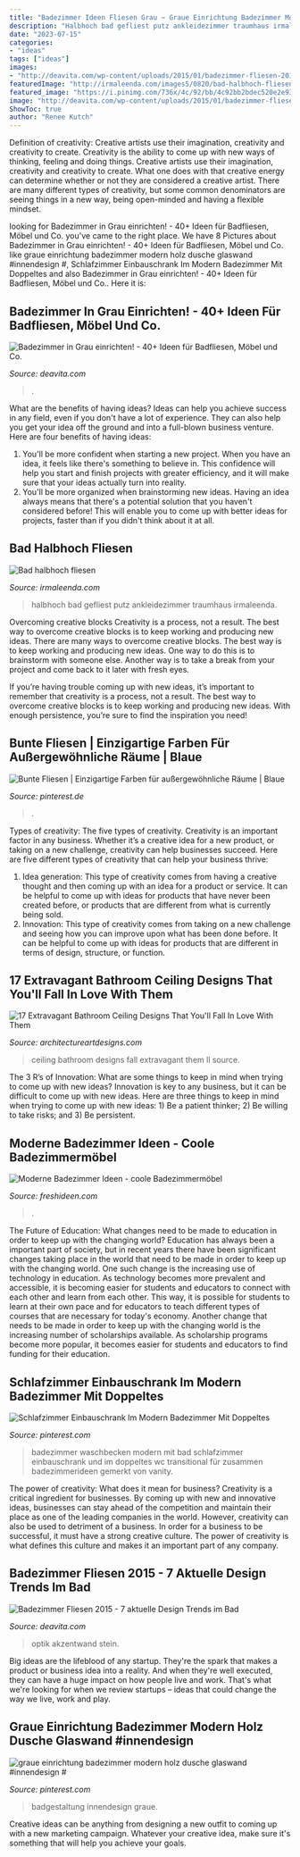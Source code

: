 ```yaml
---
title: "Badezimmer Ideen Fliesen Grau ~ Graue Einrichtung Badezimmer Modern Holz Dusche Glaswand #innendesign #"
description: "Halbhoch bad gefliest putz ankleidezimmer traumhaus irmaleenda"
date: "2023-07-15"
categories:
- "ideas"
tags: ["ideas"]
images:
- "http://deavita.com/wp-content/uploads/2015/01/badezimmer-fliesen-2015-schwarz-texturen-runder-waschbecken-aufsatz-weiss.jpg"
featuredImage: "http://irmaleenda.com/images5/0820/bad-halbhoch-fliesen/bad-halbhoch-fliesen-08_7.jpg"
featured_image: "https://i.pinimg.com/736x/4c/92/bb/4c92bb2bdec520e2e9301f28e0966cbf.jpg"
image: "http://deavita.com/wp-content/uploads/2015/01/badezimmer-fliesen-2015-schwarz-texturen-runder-waschbecken-aufsatz-weiss.jpg"
ShowToc: true
author: "Renee Kutch"
---
```



Definition of creativity: Creative artists use their imagination, creativity and creativity to create.
Creativity is the ability to come up with new ways of thinking, feeling and doing things. Creative artists use their imagination, creativity and creativity to create. What one does with that creative energy can determine whether or not they are considered a creative artist. There are many different types of creativity, but some common denominators are seeing things in a new way, being open-minded and having a flexible mindset.

	

		
looking for Badezimmer in Grau einrichten! - 40+ Ideen für Badfliesen, Möbel und Co. you've came to the right place. We have 8 Pictures about Badezimmer in Grau einrichten! - 40+ Ideen für Badfliesen, Möbel und Co. like graue einrichtung badezimmer modern holz dusche glaswand #innendesign #, Schlafzimmer Einbauschrank Im Modern Badezimmer Mit Doppeltes and also Badezimmer in Grau einrichten! - 40+ Ideen für Badfliesen, Möbel und Co.. Here it is:
		
    
## Badezimmer In Grau Einrichten! - 40+ Ideen Für Badfliesen, Möbel Und Co.

<img loading=lazy src="https://deavita.com/wp-content/uploads/2019/05/Badezimmer-in-Grau-Holzboden-Japanischer-Stil-Zen-Look-Modern-Wohntrends.jpg" onerror="this.onerror=null;this.src='https://tse4.mm.bing.net/th?id=OIP.YBLkY9OCgQKdOu0t4dDuxAHaLL&amp;pid=15.1';" alt="Badezimmer in Grau einrichten! - 40+ Ideen für Badfliesen, Möbel und Co.">

_Source: deavita.com_

>. 

	

What are the benefits of having ideas?
Ideas can help you achieve success in any field, even if you don't have a lot of experience. They can also help you get your idea off the ground and into a full-blown business venture. Here are four benefits of having ideas: 
1. You'll be more confident when starting a new project. When you have an idea, it feels like there's something to believe in. This confidence will help you start and finish projects with greater efficiency, and it will make sure that your ideas actually turn into reality. 
2. You'll be more organized when brainstorming new ideas. Having an idea always means that there's a potential solution that you haven't considered before! This will enable you to come up with better ideas for projects, faster than if you didn't think about it at all. 

    
## Bad Halbhoch Fliesen

<img loading=lazy src="http://irmaleenda.com/images5/0820/bad-halbhoch-fliesen/bad-halbhoch-fliesen-08_7.jpg" onerror="this.onerror=null;this.src='https://tse1.mm.bing.net/th?id=OIP.bL-xSMHknx9jcOrXGVvfPQHaJ4&amp;pid=15.1';" alt="Bad halbhoch fliesen">

_Source: irmaleenda.com_

>halbhoch bad gefliest putz ankleidezimmer traumhaus irmaleenda. 

	

Overcoming creative blocks
Creativity is a process, not a result. The best way to overcome creative blocks is to keep working and producing new ideas.
There are many ways to overcome creative blocks. The best way is to keep working and producing new ideas. One way to do this is to brainstorm with someone else. Another way is to take a break from your project and come back to it later with fresh eyes.

If you’re having trouble coming up with new ideas, it’s important to remember that creativity is a process, not a result. The best way to overcome creative blocks is to keep working and producing new ideas. With enough persistence, you’re sure to find the inspiration you need!

    
## Bunte Fliesen | Einzigartige Farben Für Außergewöhnliche Räume | Blaue

<img loading=lazy src="https://i.pinimg.com/736x/94/7b/e2/947be2596f98a88493f26848381f7e0f.jpg" onerror="this.onerror=null;this.src='https://tse2.mm.bing.net/th?id=OIP.59cRliiFQblsTMY9rcGe9gHaHa&amp;pid=15.1';" alt="Bunte Fliesen | Einzigartige Farben für außergewöhnliche Räume | Blaue">

_Source: pinterest.de_

>. 

	

Types of creativity: The five types of creativity.
Creativity is an important factor in any business. Whether it’s a creative idea for a new product, or taking on a new challenge, creativity can help businesses succeed. Here are five different types of creativity that can help your business thrive: 
1. Idea generation: This type of creativity comes from having a creative thought and then coming up with an idea for a product or service. It can be helpful to come up with ideas for products that have never been created before, or products that are different from what is currently being sold. 
2. Innovation: This type of creativity comes from taking on a new challenge and seeing how you can improve upon what has been done before. It can be helpful to come up with ideas for products that are different in terms of design, structure, or function. 

    
## 17 Extravagant Bathroom Ceiling Designs That You&#039;ll Fall In Love With Them

<img loading=lazy src="http://www.architectureartdesigns.com/wp-content/uploads/2015/06/1645-630x432.jpg" onerror="this.onerror=null;this.src='https://tse1.mm.bing.net/th?id=OIP.kpT8AH3LYUt9nJLO4Nu3hwHaFF&amp;pid=15.1';" alt="17 Extravagant Bathroom Ceiling Designs That You&#039;ll Fall In Love With Them">

_Source: architectureartdesigns.com_

>ceiling bathroom designs fall extravagant them ll source. 

	

The 3 R’s of Innovation: What are some things to keep in mind when trying to come up with new ideas?
Innovation is key to any business, but it can be difficult to come up with new ideas. Here are three things to keep in mind when trying to come up with new ideas: 1) Be a patient thinker; 2) Be willing to take risks; and 3) Be persistent.

    
## Moderne Badezimmer Ideen - Coole Badezimmermöbel

<img loading=lazy src="https://freshideen.com/wp-content/uploads/2014/03/badezimmer-ideen-bilder-dunkel-ausstattung.jpg" onerror="this.onerror=null;this.src='https://tse3.mm.bing.net/th?id=OIP.eEyPu6TheYxVDKpE1NTTyAHaJ4&amp;pid=15.1';" alt="Moderne Badezimmer Ideen - coole Badezimmermöbel">

_Source: freshideen.com_

>. 

	

The Future of Education: What changes need to be made to education in order to keep up with the changing world?
Education has always been a important part of society, but in recent years there have been significant changes taking place in the world that need to be made in order to keep up with the changing world. One such change is the increasing use of technology in education. As technology becomes more prevalent and accessible, it is becoming easier for students and educators to connect with each other and learn from each other. This way, it is possible for students to learn at their own pace and for educators to teach different types of courses that are necessary for today's economy. Another change that needs to be made in order to keep up with the changing world is the increasing number of scholarships available. As scholarship programs become more popular, it becomes easier for students and educators to find funding for their education.

    
## Schlafzimmer Einbauschrank Im Modern Badezimmer Mit Doppeltes

<img loading=lazy src="https://i.pinimg.com/736x/91/62/ec/9162ec550397b337205711ebe4371d24--wood-vanity-vanity-bathroom.jpg" onerror="this.onerror=null;this.src='https://tse2.mm.bing.net/th?id=OIP.bh9yjxDCkuohVm0lMPTjWgHaLN&amp;pid=15.1';" alt="Schlafzimmer Einbauschrank Im Modern Badezimmer Mit Doppeltes">

_Source: pinterest.com_

>badezimmer waschbecken modern mit bad schlafzimmer einbauschrank und im doppeltes wc transitional für zusammen badezimmerideen gemerkt von vanity. 

	

The power of creativity: What does it mean for business?
Creativity is a critical ingredient for businesses. By coming up with new and innovative ideas, businesses can stay ahead of the competition and maintain their place as one of the leading companies in the world. However, creativity can also be used to detriment of a business. In order for a business to be successful, it must have a strong creative culture. The power of creativity is what defines this culture and makes it an important part of any company.

    
## Badezimmer Fliesen 2015 - 7 Aktuelle Design Trends Im Bad

<img loading=lazy src="http://deavita.com/wp-content/uploads/2015/01/badezimmer-fliesen-2015-schwarz-texturen-runder-waschbecken-aufsatz-weiss.jpg" onerror="this.onerror=null;this.src='https://tse2.mm.bing.net/th?id=OIP.XCf83kaSNZbK1JBMOrE5FwHaJ4&amp;pid=15.1';" alt="Badezimmer Fliesen 2015 - 7 aktuelle Design Trends im Bad">

_Source: deavita.com_

>optik akzentwand stein. 

	

Big ideas are the lifeblood of any startup. They're the spark that makes a product or business idea into a reality. And when they're well executed, they can have a huge impact on how people live and work. That's what we're looking for when we review startups – ideas that could change the way we live, work and play.

    
## Graue Einrichtung Badezimmer Modern Holz Dusche Glaswand #innendesign #

<img loading=lazy src="https://i.pinimg.com/736x/4c/92/bb/4c92bb2bdec520e2e9301f28e0966cbf.jpg" onerror="this.onerror=null;this.src='https://tse2.mm.bing.net/th?id=OIP.Wnh3q0ncRioCzLOonCc3RQHaLd&amp;pid=15.1';" alt="graue einrichtung badezimmer modern holz dusche glaswand #innendesign #">

_Source: pinterest.com_

>badgestaltung innendesign graue. 

	

Creative ideas can be anything from designing a new outfit to coming up with a new marketing campaign. Whatever your creative idea, make sure it's something that will help you achieve your goals.

